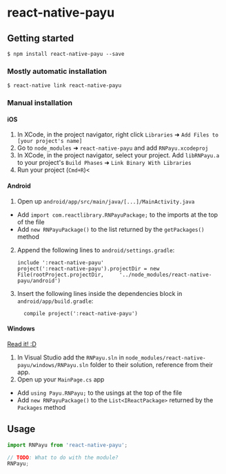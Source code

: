 
# react-native-payu

## Getting started

`$ npm install react-native-payu --save`

### Mostly automatic installation

`$ react-native link react-native-payu`

### Manual installation


#### iOS

1. In XCode, in the project navigator, right click `Libraries` ➜ `Add Files to [your project's name]`
2. Go to `node_modules` ➜ `react-native-payu` and add `RNPayu.xcodeproj`
3. In XCode, in the project navigator, select your project. Add `libRNPayu.a` to your project's `Build Phases` ➜ `Link Binary With Libraries`
4. Run your project (`Cmd+R`)<

#### Android

1. Open up `android/app/src/main/java/[...]/MainActivity.java`
  - Add `import com.reactlibrary.RNPayuPackage;` to the imports at the top of the file
  - Add `new RNPayuPackage()` to the list returned by the `getPackages()` method
2. Append the following lines to `android/settings.gradle`:
  	```
  	include ':react-native-payu'
  	project(':react-native-payu').projectDir = new File(rootProject.projectDir, 	'../node_modules/react-native-payu/android')
  	```
3. Insert the following lines inside the dependencies block in `android/app/build.gradle`:
  	```
      compile project(':react-native-payu')
  	```

#### Windows
[Read it! :D](https://github.com/ReactWindows/react-native)

1. In Visual Studio add the `RNPayu.sln` in `node_modules/react-native-payu/windows/RNPayu.sln` folder to their solution, reference from their app.
2. Open up your `MainPage.cs` app
  - Add `using Payu.RNPayu;` to the usings at the top of the file
  - Add `new RNPayuPackage()` to the `List<IReactPackage>` returned by the `Packages` method


## Usage
```javascript
import RNPayu from 'react-native-payu';

// TODO: What to do with the module?
RNPayu;
```
  